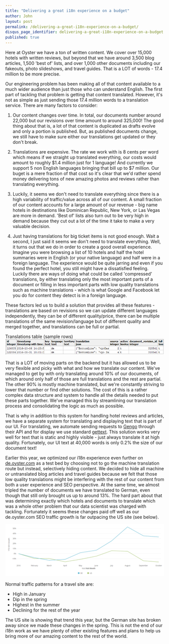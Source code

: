 ```yaml
---
title: "Delivering a great i18n experience on a budget"
author: John
layout: post
permalink: /delivering-a-great-i18n-experience-on-a-budget/
disqus_page_identifier: delivering-a-great-i18n-experience-on-a-budget
published: true
---
```


Here at Oyster we have a ton of written content. We cover over 15,000 hotels with written reviews, but beyond that we have around 3,500 blog articles, 1,500 'best of' lists, and over 1,000 other documents including our fakeouts, photo slideshows, and travel guides. That is a LOT of words - 17.4 million to be more precise.

Our engineering problem has been making all of that content available to a much wider audience than just those who can understand English. The first part of tackling that problem is getting that content translated. However, it's not as simple as just sending those 17.4 million words to a translation service. There are many factors to consider:

1. Our content changes over time. In total, our documents number around 22,000 but our revisions over time amount to around 325,000! The good thing about that is, a lot of that content is duplicated as drafts evolve and only a portion is published. But, as published documents change, we still have to make sure either our translations get updated or they don't break.

2. Translations are expensive. The rate we work with is 8 cents per word which means if we straight up translated everything, our costs would amount to roughly $1.4 million just for 1 language! And currently we support 5 non English languages bringing that bill up to $7 million. Our buget is a mere fraction of that cost so it's clear that we'd rather spend money delivering tons of new amazing photos and reviews rather than translating everything.

3. Luckily, it seems we don't need to translate everything since there is a high variability of traffic/value across all of our content. A small fraction of our content accounts for a large amount of our revenue - big name hotels in destinations like Dominican Republic, New York, or Las Vegas are more in demand. 'Best of' lists also turn out to be very high in demand because they cut out a lot of the time it take to make a very valuable decision.

4. Just having translations for big ticket items is not good enough. Wait a second, I just said it seems we don't need to translate everything. Well, it turns out that we do in order to create a good overall experience. Imagine you were browsing a list of 10 hotels and half the hotel summaries were in English (or your native language) and half were in a foreign language. The experience would be quite jarring and even if you found the perfect hotel, you still might have a dissatisfied feeling. Luckily there are ways of doing what could be called 'compressed' translations, by either translating only the most important parts of a document or filling in less important parts with low quality translations such as machine translations - which is what Google and Facebook let you do for content they detect is in a foreign language.

These factors led us to build a solution that provides all these features - translations are based on revisions so we can update different languages independently, they can be of different quality/price, there can be multiple translations of the same revision/language but of different quality and merged together, and translations can be full or partial.

Translations table (sample rows)
![German visits](/public/images/translations2.PNG)

That is a LOT of moving parts on the backend but it has allowed us to be very flexible and picky with what and how we translate our content. We've managed to get by with only translating around 10% of our documents, of which around only half of those are full translations and the rest are partial. The other 90% is mostly machine translated, but we're constantly striving to lower that number or find other solutions. The cost of this is a rather complex data structure and system to handle all the details needed to put these parts together. We've managed this by streamlining our translation process and consolidating the logic as much as possible.

That is why in addition to this system for handling hotel reviews and articles, we have a separate system for translating and displaying text that is part of our UI. For translating, we automate sending requests to [Gengo](https://www.gengo.com) through their API and for display we use standard [gettext](https://en.wikipedia.org/wiki/Gettext). This solution works very well for text that is static and highly visible - just always translate it at high quality. Fortunately, our UI text at 40,000 words is only 0.2% the size of our document text!

Earlier this year, we optimized our i18n experience even further on [de.oyster.com](https://de.oyster.com) as a test bed by choosing not to go the machine translation route but instead, selectively hiding content. We decided to hide all machine or untranslated blog articles and travel guides because we felt that those low quality translations might be interfering with the rest of our content from both a user experience and SEO perspective. At the same time, we almost tripled the number of documents we have translated to German, even though that still only brought us up to around 13%. The hard part about that was determining exactly which hotels and documents to translate which was a whole other problem that our data scientist was charged with tackling. Fortunately it seems these changes paid off well as our de.oyster.com SEO traffic growth is far outpacing the US site (see below).

![Organic search YTD growth](/public/images/ytd_de_us.png)


Normal traffic patterns for a travel site are: 

* High in January
* Dip in the spring
* Highest in the summer
* Declining for the rest of the year

The US site is showing that trend this year, but the German site has broken away since we made these changes in the spring.  This is not the end of our i18n work as we have plenty of other existing features and plans to help us bring more of our amazing content to the rest of the world.
